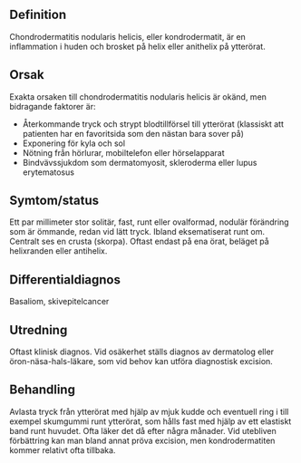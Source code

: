 ## Definition

Chondrodermatitis nodularis helicis, eller kondrodermatit, är en inflammation i huden och brosket på helix eller anithelix på ytterörat.

## Orsak

Exakta orsaken till chondrodermatitis nodularis helicis är okänd, men bidragande faktorer är:
- Återkommande tryck och strypt blodtillförsel till ytterörat (klassiskt att patienten har en favoritsida som den nästan bara sover på)
- Exponering för kyla och sol
- Nötning från hörlurar, mobiltelefon eller hörselapparat
- Bindvävssjukdom som dermatomyosit, skleroderma eller lupus erytematosus

## Symtom/status

Ett par millimeter stor solitär, fast, runt eller ovalformad, nodulär förändring som är ömmande, redan vid lätt tryck. Ibland eksematiserat runt om. Centralt ses en crusta (skorpa). Oftast endast på ena örat, beläget på helixranden eller antihelix.

## Differentialdiagnos

Basaliom, skivepitelcancer

## Utredning

Oftast klinisk diagnos. Vid osäkerhet ställs diagnos av dermatolog eller öron-näsa-hals-läkare, som vid behov kan utföra diagnostisk excision.

## Behandling

Avlasta tryck från ytterörat med hjälp av mjuk kudde och eventuell ring i till exempel skumgummi runt ytterörat, som hålls fast med hjälp av ett elastiskt band runt huvudet. Ofta läker det då efter några månader. Vid utebliven förbättring kan man bland annat pröva excision, men kondrodermatiten kommer relativt ofta tillbaka.


